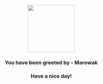 <p align="center">
    <img src="https://raw.githubusercontent.com/PokeAPI/sprites/master/sprites/pokemon/105.png" width="150" height="150">
</p>
<h3 align="center">You have been greeted by - <b>Marowak</b></h3>
<h3 align="center">Have a nice day!</h3>
